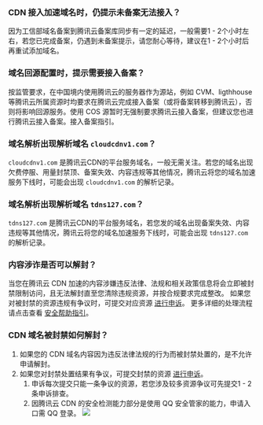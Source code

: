 ### CDN 接入加速域名时，仍提示未备案无法接入？
因为工信部域名备案到腾讯云备案库同步有一定的延迟，一般需要1 - 2个小时左右，若您已完成备案，仍遇到未备案提示，请您耐心等待，建议在1 - 2个小时后再重试添加域名。

### 域名回源配置时，提示需要接入备案？
按监管要求，在中国境内使用腾讯云的服务器作为源站，例如 CVM、ligthhouse 等腾讯云所属资源时均要求在腾讯云完成接入备案（或将备案转移到腾讯云），否则将影响回源服务。使用 COS 源暂时无强制要求腾讯云接入备案，但建议您也进行腾讯云接入备案。接入备案指引。

### 域名解析出现解析域名 `cloudcdnv1.com`？
`cloudcdnv1.com` 是腾讯云CDN的平台服务域名，一般无需关注。若您的域名出现欠费停服、用量封禁顶、备案失效、内容违规等其他情况，腾讯云将您的域名加速服务下线时，可能会出现 `cloudcdnv1.com` 的解析记录。

### 域名解析出现解析域名 `tdns127.com`？
`tdns127.com` 是腾讯云CDN的平台服务域名，若您发的域名出现备案失效、内容违规等其他情况，腾讯云将您的域名加速服务下线时，可能会出现 `tdns127.com` 的解析记录。

### 内容涉诈是否可以解封？
当您在腾讯云 CDN 加速的内容涉嫌违反法律、法规和相关政策信息将会立即被封禁限制访问，且无法解封直至您清除违规资源，并按合规要求完成整改。
如果您对被封禁的资源违规有争议时，可提交对应资源 [进行申诉](https://m.qq.com/complaint)。
更多详细的处理流程请点击查看 [安全帮助指引](https://cloud.tencent.com/document/product/301/9610)。

### CDN 域名被封禁如何解封？

1. 如果您的 CDN 域名内容因为违反法律法规的行为而被封禁处置的，是不允许申请解封。
2. 如果您对封禁处置结果有争议，可提交封禁的资源 [进行申诉](https://m.qq.com/complaint/login)。
	1. 申诉每次提交只能一条争议的资源，若您涉及较多资源争议可先提交1 - 2条申诉排查。 
	2. 因腾讯云 CDN 的安全检测能力部分是使用 QQ 安全管家的能力，申请入口需 QQ 登录。
		![](https://qcloudimg.tencent-cloud.cn/raw/70c1e504a23c6af832a2bdabe5f74314.png)
